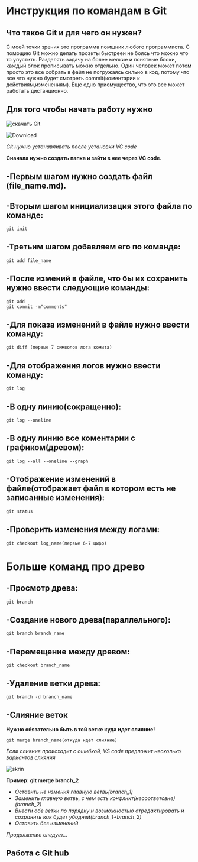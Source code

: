 # Инструкция по командам в Git

## Что такое Git и для чего он нужен?

С моей точки зрения это программа помшник любого программиста. С помощию Git можно делать проэкты быстрееи не боясь что можно что то упустить. Разделять задачу на более мелкие и понятные блоки, каждый блок прописывать можно отдельно.
Один человек может потом просто это все собрать в файл не погружаясь сильно в код, потому что все что нужно будет смотреть commit(коментарии к действиям,изменениям). Еще одно приемущество, что это все может работать дистанционно. 

## Для того чтобы начать работу нужно 

![скачать Git](https://git-scm.com)

![Download](download.png)

*Git нужно устанавливать после установки VC code*

**Сначала нужно создать папка и зайти в нее через VC code.**

## -Первым шагом нужно создать файл (file_name.md).

## -Вторым шагом инициализация этого файла по команде:

    git init

## -Третьим шагом добавляем его по команде:

    git add file_name

## -После измений в файле, что бы их сохранить нужно ввести следующие команды:

    git add
    git commit -m"comments"

## -Для показа изменений в файле нужно ввести команду:

    git diff (первые 7 символов лога комита)

## -Для отображения логов нужно ввести команду:

    git log

## -В одну линию(сокращенно):

    git log --oneline

## -В одну линию все коментарии с графиком(древом):

    git log --all --oneline --graph

## -Отображение изменений в файле(отображает файл в котором есть не записанные изменения):

    git status

## -Проверить изменения между логами:

    git checkout log_name(первые 6-7 цифр)

# Больше команд про древо

## -Просмотр древа:

    git branch

## -Создание нового древа(параллельного):

    git branch branch_name

## -Перемещение между древом:

    git checkout branch_name

## -Удаление ветки древа:

    git branch -d branch_name

## -Слияние веток
**Нужно обязательно быть в той ветке куда идет слияние!**

    git merge branch_name(откуда идет слияние)

*Если слияние происходит с ошибкой, VS code предложит несколько вариантов слияния*

![skrin](skrin.png)

**Пример: git merge branch_2**
* _Оставить не измения главную ветвь(branch_1)_
* _Заменить главную ветвь, с чем есть конфликт(несоответсвие)(branch_2)_
* _Внести обе ветки по порядку и возможностью отредактировать и сохранить как будет убодней(branch_1+branch_2)_
* _Оставить без изменений_


*Продолжение следует...*

## Работа с Git hub
